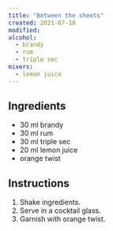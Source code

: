 ```yaml
---
title: "Between the sheets"
created: 2021-07-18
modified:
alcohol:
  - brandy
  - rum
  - triple sec
mixers:
  - lemon juice
---
```



## Ingredients

- 30 ml brandy
- 30 ml rum
- 30 ml triple sec
- 20 ml lemon juice
- orange twist

## Instructions

1. Shake ingredients.
2. Serve in a cocktail glass.
3. Garnish with orange twist.
